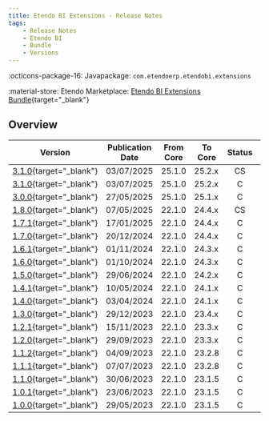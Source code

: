 ```yaml
---
title: Etendo BI Extensions - Release Notes
tags:
    - Release Notes
    - Etendo BI
    - Bundle
    - Versions
---
```

:octicons-package-16: Javapackage: `com.etendoerp.etendobi.extensions`

:material-store: Etendo Marketplace:  [Etendo BI Extensions Bundle](https://marketplace.etendo.cloud/#/product-details?module=11372FBD87F34F80AAADBE1C9369CF83){target="_blank"}

## Overview

| Version | Publication Date | From Core | To Core | Status | GitHub |
| --- | --- | --- | --- | :---: | :---: |
| [3.1.0](https://github.com/etendosoftware/com.etendoerp.etendobi.extensions/releases/tag/3.1.0){target="_blank"} | 03/07/2025 | 25.1.0 | 25.2.x | CS | :white_check_mark: |
| [3.1.0](https://github.com/etendosoftware/com.etendoerp.etendobi.extensions/releases/tag/3.1.0){target="_blank"} | 03/07/2025 | 25.1.0 | 25.2.x | C | :white_check_mark: |
| [3.0.0](https://github.com/etendosoftware/com.etendoerp.etendobi.extensions/releases/tag/3.0.0){target="_blank"} | 27/05/2025 | 25.1.0 | 25.1.x | C | :white_check_mark: |
| [1.8.0](https://github.com/etendosoftware/com.etendoerp.etendobi.extensions/releases/tag/1.8.0){target="_blank"} | 07/05/2025 | 22.1.0 | 24.4.x | CS | :white_check_mark: |
| [1.7.1](https://github.com/etendosoftware/com.etendoerp.etendobi.extensions/releases/tag/1.7.1){target="_blank"} | 17/01/2025 | 22.1.0 | 24.4.x | C  | :white_check_mark: |
| [1.7.0](https://github.com/etendosoftware/com.etendoerp.etendobi.extensions/releases/tag/1.7.0){target="_blank"} | 20/12/2024 | 22.1.0 | 24.4.x | C  | :white_check_mark: |
| [1.6.1](https://github.com/etendosoftware/com.etendoerp.etendobi.extensions/releases/tag/1.6.1){target="_blank"} | 01/11/2024 | 22.1.0 | 24.3.x | C  | :white_check_mark: |
| [1.6.0](https://github.com/etendosoftware/com.etendoerp.etendobi.extensions/releases/tag/1.6.0){target="_blank"} | 01/10/2024 | 22.1.0 | 24.3.x | C  | :white_check_mark: |
| [1.5.0](https://github.com/etendosoftware/com.etendoerp.etendobi.extensions/releases/tag/1.5.0){target="_blank"} | 29/06/2024 | 22.1.0 | 24.2.x | C  | :white_check_mark: |
| [1.4.1](https://github.com/etendosoftware/com.etendoerp.etendobi.extensions/releases/tag/1.4.1){target="_blank"} | 10/05/2024 | 22.1.0 | 24.1.x | C  | :white_check_mark: |
| [1.4.0](https://github.com/etendosoftware/com.etendoerp.etendobi.extensions/releases/tag/1.4.0){target="_blank"} | 03/04/2024 | 22.1.0 | 24.1.x | C  | :white_check_mark: |
| [1.3.0](https://github.com/etendosoftware/com.etendoerp.etendobi.extensions/releases/tag/1.3.0){target="_blank"} | 29/12/2023 | 22.1.0 | 23.4.x | C  | :white_check_mark: |
| [1.2.1](https://github.com/etendosoftware/com.etendoerp.etendobi.extensions/releases/tag/1.2.1){target="_blank"} | 15/11/2023 | 22.1.0 | 23.3.x | C  | :white_check_mark: |
| [1.2.0](https://github.com/etendosoftware/com.etendoerp.etendobi.extensions/releases/tag/1.2.0){target="_blank"} | 29/09/2023 | 22.1.0 | 23.3.x | C  | :white_check_mark: |
| [1.1.2](https://github.com/etendosoftware/com.etendoerp.etendobi.extensions/releases/tag/1.1.2){target="_blank"} | 04/09/2023 | 22.1.0 | 23.2.8 | C  | :white_check_mark: |
| [1.1.1](https://github.com/etendosoftware/com.etendoerp.etendobi.extensions/releases/tag/1.1.1){target="_blank"} | 07/07/2023 | 22.1.0 | 23.2.8 | C  | :white_check_mark: |
| [1.1.0](https://github.com/etendosoftware/com.etendoerp.etendobi.extensions/releases/tag/1.1.0){target="_blank"} | 30/06/2023 | 22.1.0 | 23.1.5 | C  | :white_check_mark: |
| [1.0.1](https://github.com/etendosoftware/com.etendoerp.etendobi.extensions/releases/tag/1.0.1){target="_blank"} | 23/06/2023 | 22.1.0 | 23.1.5 | C  | :white_check_mark: |
| [1.0.0](https://github.com/etendosoftware/com.etendoerp.etendobi.extensions/releases/tag/1.0.0){target="_blank"} | 29/05/2023 | 22.1.0 | 23.1.5 | C  | :white_check_mark: |